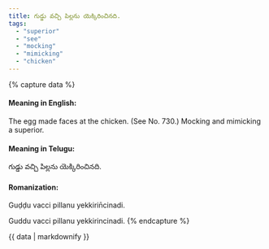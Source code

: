 ```yaml
---
title: గుడ్డు వచ్చి పిల్లను యెక్కిరించినది.
tags:
  - "superior"
  - "see"
  - "mocking"
  - "mimicking"
  - "chicken"
---
```


{% capture data %}
#### Meaning in English:
The egg made faces at the chicken.
(See No. 730.)
Mocking and mimicking a superior.

#### Meaning in Telugu:
గుడ్డు వచ్చి పిల్లను యెక్కిరించినది.

#### Romanization:
Guḍḍu vacci pillanu yekkirin̄cinadi.

Guddu vacci pillanu yekkirincinadi.
{% endcapture %}

{{ data | markdownify }}

